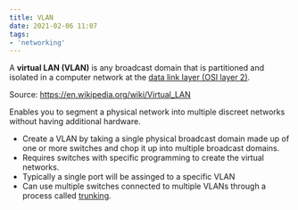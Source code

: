 ```yaml
---
title: VLAN
date: 2021-02-06 11:07
tags:
- 'networking'
---
```


A **virtual LAN (VLAN)** is any broadcast domain that is partitioned and
isolated in a computer network at the [data link layer (OSI layer 2)](2020-10-10--18-43-20Z--layer_2.md).

Source: https://en.wikipedia.org/wiki/Virtual_LAN

Enables you to segment a physical network into multiple discreet networks
without having additional hardware.

* Create a VLAN by taking a single physical broadcast domain made up of one or
	more switches and chop it up into multiple broadcast domains.
* Requires switches with specific programming to create the virtual networks.
* Typically a single port will be assinged to a specific VLAN
* Can use multiple switches connected to multiple VLANs through a process called
	[trunking](2021-02-06--11-14-13Z--trunking.md).	
